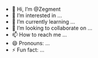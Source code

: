 - 👋 Hi, I’m @Zegment
- 👀 I’m interested in ...
- 🌱 I’m currently learning ...
- 💞️ I’m looking to collaborate on ...
- 📫 How to reach me ...
- 😄 Pronouns: ...
- ⚡ Fun fact: ...

<!---
Zegment/Zegment is a ✨ special ✨ repository because its `README.md` (this file) appears on your GitHub profile.
You can click the Preview link to take a look at your changes.
--->
